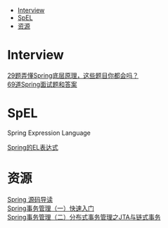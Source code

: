 <!-- TOC -->

- [Interview](#interview)
- [SpEL](#spel)
- [资源](#资源)

<!-- /TOC -->

# Interview

[29题弄懂Spring底层原理，这些题目你都会吗？](https://mp.weixin.qq.com/s/LDglUrsocEkH8NwBjDXkPA)<br>
[69道Spring面试题和答案](https://zhuanlan.zhihu.com/p/38131490)<br>

# SpEL

Spring Expression Language

[Spring的EL表达式](https://blog.csdn.net/keda8997110/article/details/52767087)<br>

# 资源

[Spring 源码导读](https://mp.weixin.qq.com/s/-Ce5T6LIzFe-TLTxmjYuSQ)<br>
[Spring事务管理（一）快速入门](https://mp.weixin.qq.com/s/yw5qZg3X2U5b2jjU9PI5Qw)<br>
[Spring事务管理（二）分布式事务管理之JTA与链式事务](https://mp.weixin.qq.com/s/Z20VyyzdWysJC6U0lMEvoQ)<br>
